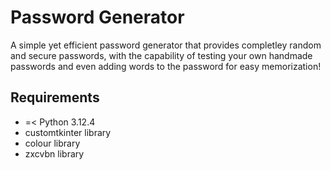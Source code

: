 
# Password Generator

A simple yet efficient password generator that provides completley random and secure passwords, with the capability of testing your own handmade passwords and even adding words to the password for easy memorization!

## Requirements
- =< Python 3.12.4
- customtkinter library
- colour library
- zxcvbn library
